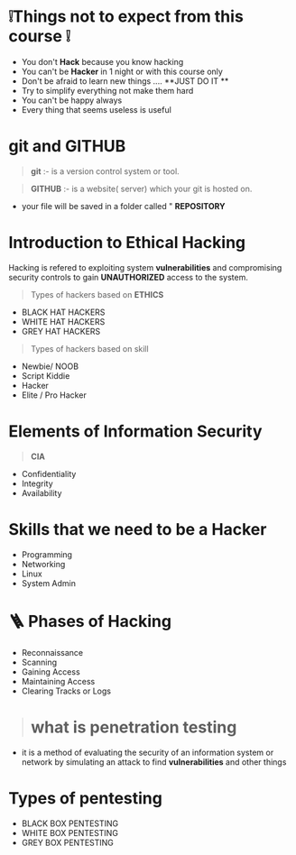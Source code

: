 # ❕Things not to expect from this course ❕
- You don't **Hack** because you know hacking
- You can't be **Hacker** in 1 night or with this course only
- Don't be afraid to learn new things .... **JUST DO IT **
- Try to simplify everything not make them hard 
- You can't be happy always
- Every thing that seems useless is useful

# git  and GITHUB

> **git** :- is a version control system or tool.

> **GITHUB** :- is a website( server) which your git is hosted on.
- your file will be saved  in a folder called " **REPOSITORY**

# Introduction to Ethical Hacking

Hacking is refered to exploiting system **vulnerabilities** and compromising security controls to gain **UNAUTHORIZED** access to the system.

> Types of hackers based on **ETHICS**
- BLACK HAT HACKERS 
- WHITE HAT HACKERS
- GREY HAT HACKERS

> Types of hackers based on skill
- Newbie/ NOOB
- Script Kiddie
- Hacker
- Elite / Pro Hacker


# Elements of Information Security

> **CIA** 
- Confidentiality
- Integrity
- Availability

# Skills that we need to be a Hacker

- Programming 
- Networking
- Linux
- System Admin

# 🪜 Phases of Hacking
- Reconnaissance 
- Scanning
- Gaining Access
- Maintaining Access
- Clearing Tracks or Logs

> # what is penetration testing 
- it is a method of evaluating the security of an information system or network by simulating an attack to find **vulnerabilities** and other things


# Types of pentesting

- BLACK BOX PENTESTING
- WHITE BOX PENTESTING
- GREY BOX PENTESTING
